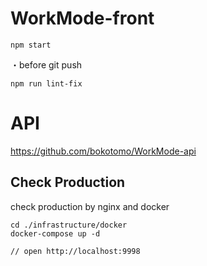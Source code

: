 # WorkMode-front

```
npm start
```

・before git push

```
npm run lint-fix
```

# API

https://github.com/bokotomo/WorkMode-api

## Check Production

check production by nginx and docker

```
cd ./infrastructure/docker
docker-compose up -d

// open http://localhost:9998
```

